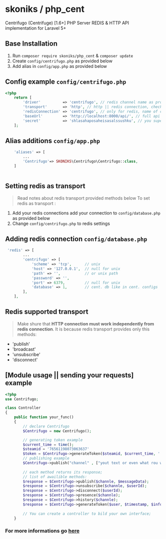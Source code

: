 # skoniks / php_cent
Centrifugo (Centrifuge) [1.6+] PHP Server REDIS & HTTP API implementation for Laravel 5+

## Base Installation
1. Run `composer require skoniks/php_cent` & `composer update`
2. Create `config/centrifugo.php` as provided below
3. Add alias in `config/app.php` as provided below

## Config example `config/centrifugo.php`
```php
<?php
    return [
        'driver'          => 'centrifugo', // redis channel name as provided in cent. conf ($driver.".api")
        'transport'       => 'http', // http || redis connection, check more information below
        'redisConnection' => 'centrifugo', // only for redis, name of connection more information below
        'baseUrl'         => 'http://localhost:8000/api/', // full api url
        'secret'          => 'shlasahaposaheisasalssushku', // you super secret key
    ];

```

## Alias additions `config/app.php`
```php
    'aliases' => [
        ...
        'Centrifugo'=> SKONIKS\Centrifugo\Centrifugo::class,
    ]
    
```

## Setting redis as transport
>Read notes about redis transport provided methods below
To set redis as transport :

1. Add your redis connections add your connection to `config/database.php` as provided below
2. Change `config/centrifugo.php` to redis settings

## Adding redis connection `config/database.php`
```php
 'redis' => [
        ...
        'centrifugo' => [
            'scheme' => 'tcp',      // unix
            'host' => '127.0.0.1',  // null for unix
            'path' => '',           // or unix path
            'password' => '',
            'port' => 6379,         // null for unix
            'database' => 1,        // cent. db like in cent. configs
        ],
    ],
```


## Redis supported transport
>Make shure that **HTTP connection must work independently from redis connection**.
>It is because redis transport provides only this methods:
* 'publish' 
* 'broadcast' 
* 'unsubscribe' 
* 'disconnect'

## [Module usage || sending your requests] example
```php
<?php
use Centrifugo;

class Controller
{
    public function your_func()
    {
        // declare Centrifugo
        $Centrifugo = new Centrifugo();

        // generating token example
        $current_time = time();
        $steamid = '76561198073063637'
        $token = $Centrifugo->generateToken($steamid, $current_time, '');
        // publishing example
        $Centrifugo->publish("channel" , ["yout text or even what rou want"]);
        
        // each method returns its response; 
        // list of awailible methods: 
        $response = $Centrifugo->publish($channle, $messageData);
        $response = $Centrifugo->unsubscribe($channle, $userId);
        $response = $Centrifugo->disconnect($userId);
        $response = $Centrifugo->presence($channle);
        $response = $Centrifugo->history($channle);
        $response = $Centrifugo->generateToken($user, $timestamp, $info);
        
        // You can create a controller to bild your own interface;
    }
```
### For more informations go [here](https://fzambia.gitbooks.io/centrifugal/content/)
